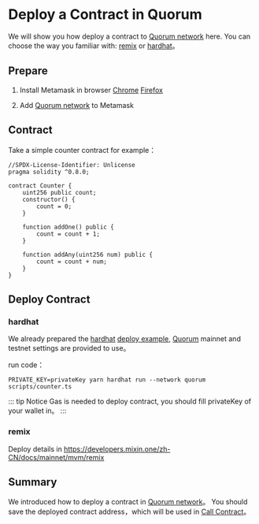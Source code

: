 # Deploy a Contract in Quorum

We will show you how deploy a contract to [Quorum network](/quorum/join) here.
You can choose the way you familiar with: [remix](https://remix-project.org/) or [hardhat](https://hardhat.org/)。


## Prepare

1. Install Metamask in browser
   [Chrome](https://chrome.google.com/webstore/detail/metamask/nkbihfbeogaeaoehlefnkodbefgpgknn) 
   [Firefox](https://addons.mozilla.org/zh-CN/firefox/addon/ether-metamask/?utm_source=addons.mozilla.org&utm_medium=referral&utm_content=search)

2. Add [Quorum network](/quorum/join) to Metamask

## Contract

Take a simple counter contract for example：

```solidity
//SPDX-License-Identifier: Unlicense
pragma solidity ^0.8.0;

contract Counter {
    uint256 public count;
    constructor() {
        count = 0;
    }

    function addOne() public {
        count = count + 1;
    }

    function addAny(uint256 num) public {
        count = count + num;
    }
}
```

## Deploy Contract

### hardhat

We already prepared the [hardhat](https://hardhat.org/) [deploy example](<https://github.com/MixinNetwork/mvmcontracts>), 
[Quorum](/quorum/join) mainnet and testnet settings are provided to use。

run code：
```shell
PRIVATE_KEY=privateKey yarn hardhat run --network quorum scripts/counter.ts
```

::: tip Notice 
Gas is needed to deploy contract, you should fill privateKey of your wallet in。
:::

### remix

Deploy details in <https://developers.mixin.one/zh-CN/docs/mainnet/mvm/remix>

## Summary

We introduced how to deploy a contract in [Quorum network](/quorum/join)。
You should save the deployed contract address，which will be used in [Call Contract](/registry/call)。

